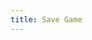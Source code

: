```yaml
---
title: Save Game
---
```

<!-- verwijzing naar p5.js -->
<script src="https://cdn.jsdelivr.net/npm/p5@1.2.0/lib/p5.js"></script>
<script src="lib/p5.play.js"></script>

<!-- lib bestanden -->
<script src="assets/javascript/lib/GameCanvas.js"></script>
<script src="assets/javascript/lib/GameObject.js"></script>
<script src="assets/javascript/lib/Game.js"></script>

<!-- game objecten -->
<script src="assets/javascript/gameobjects/Player.js"></script>
<script src="assets/javascript/gameobjects/Tile.js"></script>
<script src="assets/javascript/gameobjects/TileFloor.js"></script>
<script src="assets/javascript/gameobjects/Water.js"></script> 

<!-- game class -->
<script src="scripts/SaveGame.js"></script>

<!-- p5 sketch -->
<script src="assets/javascript/sketch.js"></script>